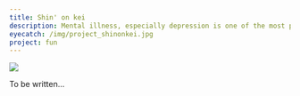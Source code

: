 ```yaml
---
title: Shin' on kei
description: Mental illness, especially depression is one of the most pressing concerns all over the world. Shin' on kei is the mental state estimating system by a user’s activity log derived from wearable devices. It uses the analogy of thermometer for the visualization because everyone should have gone through hardships with fever, and they can understand how much tired by this format.
eyecatch: /img/project_shinonkei.jpg
project: fun
---
```


<img src="/img/project_shinonkei.jpg" class="image-on-frame" />

To be written...
